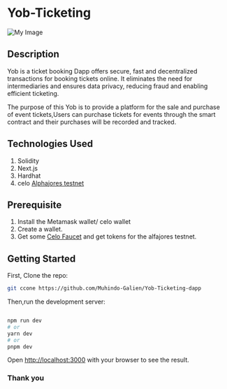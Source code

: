 # Yob-Ticketing

![My Image](https://i.ibb.co/wwRnh7r/yob.png)

## Description
Yob is a ticket booking Dapp offers secure, fast and decentralized transactions for booking tickets online. It eliminates the need for intermediaries and ensures data privacy, reducing fraud and enabling efficient ticketing.

The purpose of this Yob is to provide a platform for the sale and purchase of event tickets,Users can purchase tickets for events through the smart contract and their purchases will be recorded and tracked.

## Technologies Used
1. Solidity
1. Next.js
2. Hardhat
3. celo [Alphajores testnet](https://explorer.celo.org/alfajores/)
 
## Prerequisite
1. Install the Metamask wallet/ celo wallet
2. Create a wallet.
3. Get some [Celo Faucet](https://faucet.celo.org/alfajores) and get tokens for the alfajores testnet.

## Getting Started

First, Clone the repo:
```bash 
git ccone https://github.com/Muhindo-Galien/Yob-Ticketing-dapp
```

Then,run the development server:

```bash

npm run dev
# or
yarn dev
# or
pnpm dev
```

Open [http://localhost:3000](http://localhost:3000) with your browser to see the result.

### Thank you
